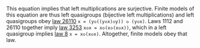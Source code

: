 This equation implies that left multiplications are surjective.  Finite models of this equation are thus left quasigroups (bijective left multiplications) and left quasigroups obey [law 26110](https://teorth.github.io/equational_theories/implications/?26110) `x = (y◇((y◇x)◇y)) ◇ (y◇x)`.  Laws 1112 and 26110 together imply [law 3253](https://teorth.github.io/equational_theories/implications/?3253) `x◇x = x◇(x◇(x◇x))`, which in a left quasigroup implies [law 8](https://teorth.github.io/equational_theories/implications/?8) `x = x◇(x◇x)`.  Altogether, finite models obey that law.

